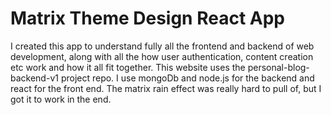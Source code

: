 


# Matrix Theme Design React App

I created this app to understand fully all the frontend and backend of web development, along with all the 
how user authentication, content creation etc work and how it all fit together. This website uses the 
personal-blog-backend-v1 project repo. I use mongoDb and node.js for the backend and react for the front end.
The matrix rain effect was really hard to pull of, but I got it to work in the end. 

